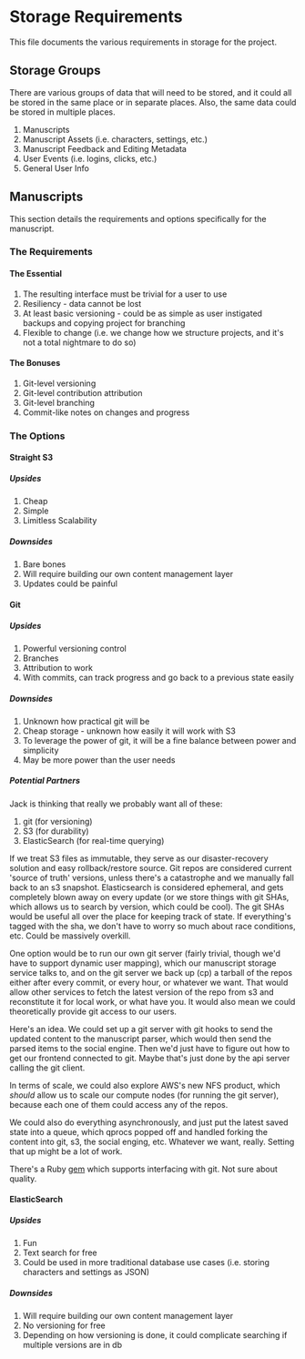 # Storage Requirements

This file documents the various requirements in storage for the project.

## Storage Groups

There are various groups of data that will need to be stored, and it could all be stored in the same place or in separate places. Also, the same data could be stored in multiple places.

1. Manuscripts
2. Manuscript Assets (i.e. characters, settings, etc.)
3. Manuscript Feedback and Editing Metadata
4. User Events (i.e. logins, clicks, etc.)
5. General User Info

## Manuscripts

This section details the requirements and options specifically for the manuscript.

### The Requirements

#### The Essential

1. The resulting interface must be trivial for a user to use
2. Resiliency - data cannot be lost
3. At least basic versioning - could be as simple as user instigated backups and copying project for branching
4. Flexible to change (i.e. we change how we structure projects, and it's not a total nightmare to do so)

#### The Bonuses

1. Git-level versioning
2. Git-level contribution attribution
3. Git-level branching
4. Commit-like notes on changes and progress

### The Options

#### Straight S3

##### Upsides

1. Cheap
2. Simple
3. Limitless Scalability

##### Downsides

1. Bare bones
2. Will require building our own content management layer
3. Updates could be painful

#### Git

##### Upsides

1. Powerful versioning control
2. Branches
3. Attribution to work
4. With commits, can track progress and go back to a previous state easily

##### Downsides

1. Unknown how practical git will be
2. Cheap storage - unknown how easily it will work with S3
3. To leverage the power of git, it will be a fine balance between power and simplicity
4. May be more power than the user needs

##### Potential Partners

Jack is thinking that really we probably want all of these:

1. git (for versioning)
2. S3 (for durability)
3. ElasticSearch (for real-time querying)

If we treat S3 files as immutable, they serve as our disaster-recovery solution
and easy rollback/restore source. Git repos are considered current 'source of
truth' versions, unless there's a catastrophe and we manually fall back to an
s3 snapshot. Elasticsearch is considered ephemeral, and gets completely blown
away on every update (or we store things with git SHAs, which allows us to
search by version, which could be cool). The git SHAs would be useful all over
the place for keeping track of state. If everything's tagged with the sha, we
don't have to worry so much about race conditions, etc. Could be massively
overkill.

One option would be to run our own git server (fairly trivial, though we'd
have to support dynamic user mapping), which our
manuscript storage service talks to, and on the git server we back up (cp) a
tarball of the repos either after every commit, or every hour, or whatever we
want. That would allow other services to fetch the latest version of the repo
from s3 and reconstitute it for local work, or what have you. It would also
mean we could theoretically provide git access to our users.

Here's an idea. We could set up a git server with git hooks to send the updated
content to the manuscript parser, which would then send the parsed items to the
social engine. Then we'd just have to figure out how to get our frontend
connected to git. Maybe that's just done by the api server calling the git
client.

In terms of scale, we could also explore AWS's new NFS product, which *should*
allow us to scale our compute nodes (for running the git server), because each
one of them could access any of the repos.

We could also do everything asynchronously, and just put the latest saved state
into a queue, which qprocs popped off and handled forking the content into git,
s3, the social enging, etc. Whatever we want, really. Setting that up might be
a lot of work.

There's a Ruby [gem](https://github.com/schacon/ruby-git) which supports
interfacing with git. Not sure about quality.

#### ElasticSearch

##### Upsides

1. Fun
2. Text search for free
3. Could be used in more traditional database use cases (i.e. storing characters and settings as JSON)

##### Downsides

1. Will require building our own content management layer
2. No versioning for free
3. Depending on how versioning is done, it could complicate searching if multiple versions are in db
